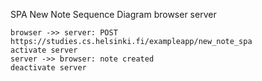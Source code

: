 SPA New Note Sequence Diagram
    browser
    server

    browser ->> server: POST https://studies.cs.helsinki.fi/exampleapp/new_note_spa
    activate server
    server ->> browser: note created
    deactivate server
